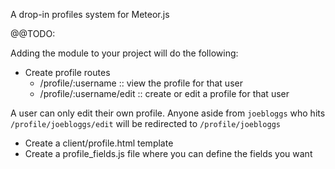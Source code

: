 A drop-in profiles system for Meteor.js

@@TODO:

Adding the module to your project will do the following:

* Create profile routes
  - /profile/:username      :: view the profile for that user
  - /profile/:username/edit :: create or edit a profile for that user

A user can only edit their own profile.  Anyone aside from `joebloggs`
who hits `/profile/joebloggs/edit` will be redirected to
`/profile/joebloggs`

* Create a client/profile.html template
* Create a profile_fields.js file where you can define the fields you want
